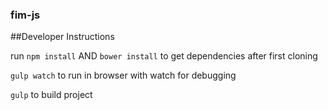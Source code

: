 ### fim-js

##Developer Instructions

run `npm install` AND `bower install` to get dependencies after first cloning

`gulp watch` to run in browser with watch for debugging

`gulp` to build project
